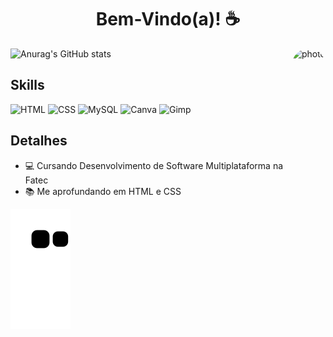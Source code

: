 <h1 align="center"> Bem-Vindo(a)! ☕ </h1>

![Anurag's GitHub stats](https://github-readme-stats.vercel.app/api?username=JaovitoP&show_icons=true&theme=radical)
<img align="right" alt="photo" height="190" style="border-radius:50px;" src="https://user-images.githubusercontent.com/115598741/225734839-fe1523b8-cbac-4b6e-8f7b-f342e2163317.png">

## Skills

![HTML](https://img.shields.io/badge/HTML5-E34F26?style=for-the-badge&logo=html5&logoColor=white)
![CSS](https://img.shields.io/badge/CSS3-1572B6?style=for-the-badge&logo=css3&logoColor=white)
![MySQL](https://img.shields.io/badge/MySQL-005C84?style=for-the-badge&logo=mysql&logoColor=white)
![Canva](https://img.shields.io/badge/Canva-%2300C4CC.svg?&style=for-the-badge&logo=Canva&logoColor=white)
![Gimp](https://img.shields.io/badge/gimp-5C5543?style=for-the-badge&logo=gimp&logoColor=white)

## Detalhes
- 💻 Cursando Desenvolvimento de Software Multiplataforma na Fatec
- 📚 Me aprofundando em HTML e CSS
<div> 
  
 ![Snake animation](https://github.com/JaovitoP/JaovitoP/blob/output/github-contribution-grid-snake.svg)
  
</div>
